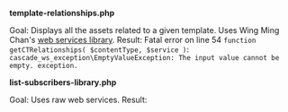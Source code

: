 **template-relationships.php**

Goal: Displays all the assets related to a given template.
Uses Wing Ming Chan's [web services library]().
Result: Fatal error on line 54 `function getCTRelationships( $contentType, $service )`:
`cascade_ws_exception\EmptyValueException: The input value cannot be empty. exception.`

**list-subscribers-library.php**

Goal:
Uses raw web services.
Result: 
